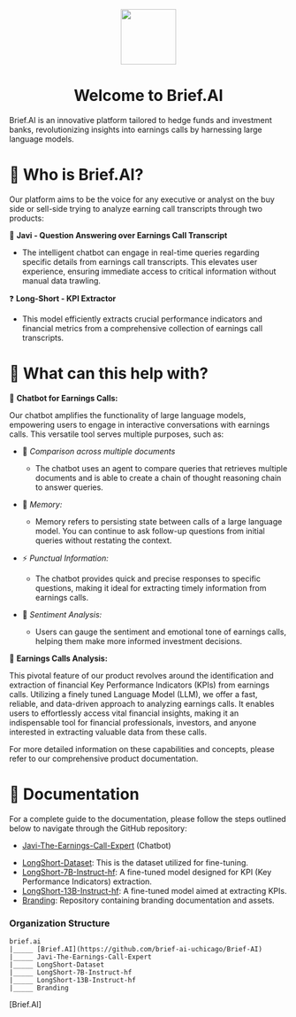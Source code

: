<div align="center">
<img  style="vertical-align:middle" src="https://github.com/brief-ai-uchicago/Branding/1.5x/brief_logo_black@1.5x.png" width="100px" height="100px"/> 
<h1 style="">Welcome to Brief.AI</h1>
</div>

Brief.AI is an innovative platform tailored to hedge funds and investment banks, revolutionizing insights into
earnings calls by harnessing large language models. 

<h1 style="">🤔 Who is Brief.AI?</h1>

Our platform aims to be the voice for any executive or analyst on the buy side or sell-side trying to analyze earning call transcripts through two products: 

💬 **Javi - Question Answering over Earnings Call Transcript** 
* The intelligent chatbot can engage in real-time queries regarding specific details from earnings call transcripts. This elevates user experience, ensuring immediate access to critical information without manual data trawling.

❓ **Long-Short - KPI Extractor**
* This model efficiently extracts crucial performance indicators and financial metrics
from a comprehensive collection of earnings call transcripts.

<h1 style="">🚀 What can this help with?</h1>


🔗 **Chatbot for Earnings Calls:**

Our chatbot amplifies the functionality of large language models, empowering users to engage in interactive conversations with earnings calls. This versatile tool serves multiple purposes, such as:

-  🤖 *Comparison across multiple documents*

   - The chatbot uses an agent to compare queries that retrieves multiple documents and is able to create a chain of thought reasoning chain to answer queries.

- 🧠 *Memory:*

    - Memory refers to persisting state between calls of a large language model. You can continue to ask follow-up questions from initial queries without restating the context.

- ⚡ *Punctual Information:* 

    - The chatbot provides quick and precise responses to specific questions, making it ideal for extracting timely information from earnings calls.

- 🚨 *Sentiment Analysis:*

    - Users can gauge the sentiment and emotional tone of earnings calls, helping them make more informed investment decisions.

📃 **Earnings Calls Analysis:**

This pivotal feature of our product revolves around the identification and extraction of financial Key Performance Indicators (KPIs) from earnings calls. Utilizing a finely tuned Language Model (LLM), we offer a fast, reliable, and data-driven approach to analyzing earnings calls. It enables users to effortlessly access vital financial insights, making it an indispensable tool for financial professionals, investors, and anyone interested in extracting valuable data from these calls.

For more detailed information on these capabilities and concepts, please refer to our comprehensive product documentation.

<h1 style="">📖 Documentation</h1>
For a complete guide to the documentation, please follow the steps outlined below to navigate through the GitHub repository:


* [Javi-The-Earnings-Call-Expert](https://github.com/brief-ai-uchicago/Javi-The-Earnings-Call-Expert) (Chatbot)
- [LongShort-Dataset](https://github.com/brief-ai-uchicago/LongShort-Dataset): This is the dataset utilized for fine-tuning.
- [LongShort-7B-Instruct-hf](https://github.com/brief-ai-uchicago/LongShort-7B-Instruct-hf): A fine-tuned model designed for KPI (Key Performance Indicators) extraction.
- [LongShort-13B-Instruct-hf](https://github.com/brief-ai-uchicago/LongShort-13B-Instruct-hf): A fine-tuned model aimed at extracting KPIs.
- [Branding](https://github.com/brief-ai-uchicago/Branding): Repository containing branding documentation and assets.


### Organization Structure
```
brief.ai
|_____ [Brief.AI](https://github.com/brief-ai-uchicago/Brief-AI)
|_____ Javi-The-Earnings-Call-Expert
|_____ LongShort-Dataset
|_____ LongShort-7B-Instruct-hf
|_____ LongShort-13B-Instruct-hf
|_____ Branding
```
[Brief.AI]









[My Other Repository]: https://github.com/yourusername/other-repository
